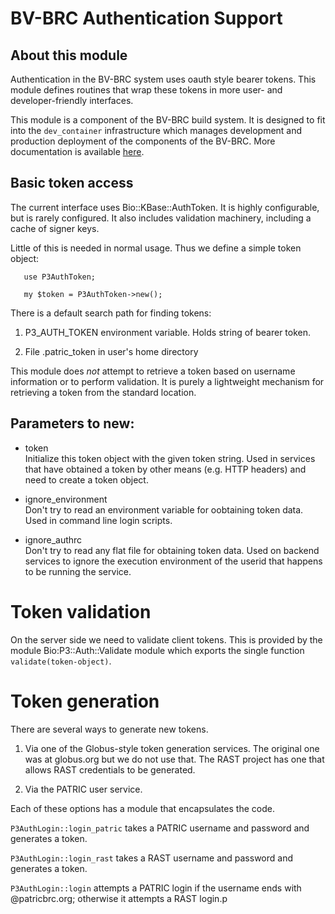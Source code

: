 # BV-BRC Authentication Support

## About this module

Authentication in the BV-BRC system uses oauth style bearer tokens. This module defines routines that wrap these tokens in more user- and developer-friendly interfaces.

This module is a component of the BV-BRC build system. It is designed to fit into the
`dev_container` infrastructure which manages development and production deployment of
the components of the BV-BRC. More documentation is available [here](https://github.com/BV-BRC/dev_container/tree/master/README.md).

## Basic token access

The current interface uses Bio::KBase::AuthToken. It is highly configurable, but is
rarely configured. It also includes validation machinery, including a cache of signer keys.

Little of this is needed in normal usage. Thus we define a simple token object:

       use P3AuthToken;

       my $token = P3AuthToken->new();

There is a default search path for finding tokens:

1. P3_AUTH_TOKEN environment variable. Holds string of bearer token.

2. File .patric_token in user's home directory

This module does _not_ attempt to retrieve a token based on username information or to perform validation.
It is purely a lightweight mechanism for retrieving a token from the standard location.

## Parameters to new:

- token  
  Initialize this token object with the given token string. Used
  in services that have obtained a token by other means (e.g.
  HTTP headers) and need to create a token object.

- ignore_environment  
  Don't try to read an environment variable for oobtaining token data. Used
  in command line login scripts.

- ignore_authrc  
  Don't try to read any flat file for obtaining token data. Used
  on backend services to ignore the execution environment of
  the userid that happens to be running the service.

# Token validation

On the server side we need to validate client tokens. This is provided by the
module Bio:P3::Auth::Validate module which exports the single function `validate(token-object)`.

# Token generation

There are several ways to generate new tokens.

1. Via one of the Globus-style token generation services. The original one was at globus.org but we do not
   use that. The RAST project has one that allows RAST credentials to be generated.

2. Via the PATRIC user service.

Each of these options has a module that encapsulates the code.

`P3AuthLogin::login_patric` takes a PATRIC username and password and generates a token.

`P3AuthLogin::login_rast` takes a RAST username and password and generates a token.

`P3AuthLogin::login` attempts a PATRIC login if the username ends with @patricbrc.org; otherwise
it attempts a RAST login.p
